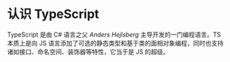 # 认识 TypeScript

TypeScript 是由 C# 语言之父 *Anders Hejlsberg* 主导开发的一门编程语言。TS 本质上是向 JS 语言添加了可选的静态类型和基于类的面相对象编程，同时也支持诸如接口、命名空间、装饰器等特性，它当于是 JS 的超级。
